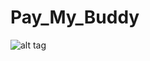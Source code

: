 # Pay_My_Buddy
![alt tag](https://github.com/bende47/Pay_My_Buddy/blob/feature/develop/src/main/resources/diagr_uml.PNG)
